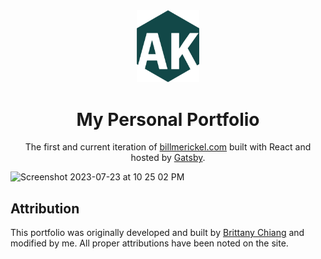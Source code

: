 <div align="center">
  <img alt="Logo" src="https://raw.githubusercontent.com/bchiang7/v4/main/src/images/logo.png" width="100" />
</div>
<h1 align="center">
  My Personal Portfolio
</h1>
<p align="center">
  The first and current iteration of <a href="https://billmerickel.com/" target="_blank">billmerickel.com</a> built with React and hosted by <a href="https://www.gatsbyjs.org/" target="_blank">Gatsby</a>.
</p>

<img width="1725" alt="Screenshot 2023-07-23 at 10 25 02 PM" src="https://github.com/Bill-Merickel/my-portfolio/assets/20192754/ba8f5965-e435-433f-88df-4a24d4c45705">

## Attribution

This portfolio was originally developed and built by [Brittany Chiang](https://brittanychiang.com) and modified by me. All proper attributions have been noted on the site.
